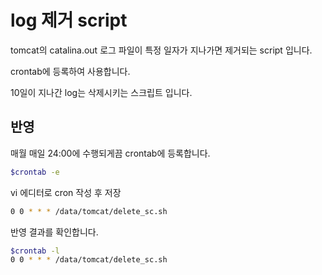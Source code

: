 # log 제거 script
tomcat의 catalina.out 로그 파일이 특정 일자가 지나가면 제거되는 script 입니다.

crontab에 등록하여 사용합니다.

10일이 지나간 log는 삭제시키는 스크립트 입니다.

## 반영
매월 매일 24:00에 수행되게끔 crontab에 등록합니다. 
```bash
$crontab -e
```

vi 에디터로 cron 작성 후 저장
```bash
0 0 * * * /data/tomcat/delete_sc.sh
```

반영 결과를 확인합니다.
```bash
$crontab -l
0 0 * * * /data/tomcat/delete_sc.sh
```

